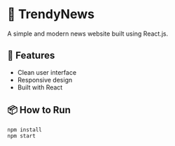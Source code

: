 # 📰 TrendyNews

A simple and modern news website built using React.js.

## 🚀 Features
- Clean user interface
- Responsive design
- Built with React

## 📦 How to Run
```bash
npm install
npm start
